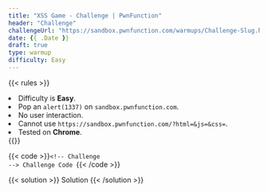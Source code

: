 ```yaml
---
title: "XSS Game - Challenge | PwnFunction"
header: "Challenge"
challengeUrl: "https://sandbox.pwnfunction.com/warmups/Challenge-Slug.html"
date: {{ .Date }}
draft: true
type: warmup
difficulty: Easy
---
```


{{< rules >}}
<li>Difficulty is <b>Easy</b>.</li>
<li>Pop an <code>alert(1337)</code> on <code>sandbox.pwnfunction.com</code>.</li>
<li>No user interaction.</li>
<li>Cannot use <code>https://sandbox.pwnfunction.com/?html=&js=&css=</code>.</li>
<li>Tested on <b>Chrome</b>.</li>
{{</ rules >}}

{{< code >}}<code class="language-markup">&#x3C;!-- Challenge --&#x3E;
Challenge Code
</code>{{< /code >}}

{{< solution >}}
Solution
{{< /solution >}}